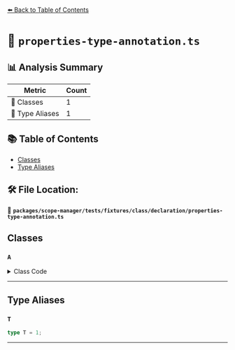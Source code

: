 [⬅️ Back to Table of Contents](../../../../../../index.md)

# 📄 `properties-type-annotation.ts`

## 📊 Analysis Summary

| Metric | Count |
|--------|-------|
| 🧱 Classes | 1 |
| 📑 Type Aliases | 1 |

## 📚 Table of Contents

- [Classes](#classes)
- [Type Aliases](#type-aliases)

## 🛠️ File Location:
📂 **`packages/scope-manager/tests/fixtures/class/declaration/properties-type-annotation.ts`**

## Classes

### `A`

<details><summary>Class Code</summary>

```ts
class A {
  prop: T;
}
```
</details>


---

## Type Aliases

### `T`

```ts
type T = 1;
```


---